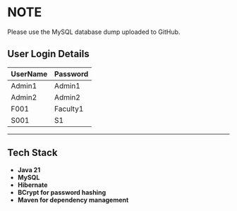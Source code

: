 # NOTE

Please use the MySQL database dump uploaded to GitHub.

## User Login Details

| UserName | Password  |
|----------|----------|
| Admin1   | Admin1   |
| Admin2   | Admin2   |
| F001     | Faculty1 |
| S001     | S1       |

---

## Tech Stack
- **Java 21**
- **MySQL**
- **Hibernate**
- **BCrypt for password hashing**
- **Maven for dependency management**